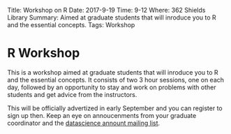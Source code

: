 Title: Workshop on R
Date: 2017-9-19
Time: 9-12 
Where: 362 Shields Library
Summary: Aimed at graduate students that will inroduce you to R and the essential concepts. 
Tags: Workshop
  

# R Workshop
This is a workshop aimed at graduate students that will inroduce you to R and
the essential concepts. It consists of two 3 hour sessions, one on each day, followed
by an opportunity to stay and work on problems with other students and get advice from
the instructors.

This will be officially advertized in early September and you can register
to sign up then.  Keep an eye on annoucenments from your graduate coordinator
and the [datascience annount mailing list](signup.html).


